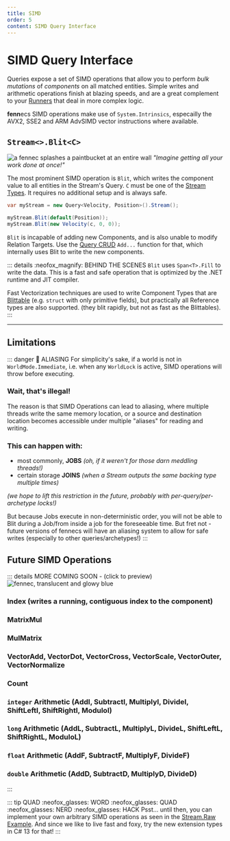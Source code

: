 ```yaml
---
title: SIMD
order: 5
content: SIMD Query Interface
---
```


# SIMD Query Interface
Queries expose a set of SIMD operations that allow you to perform *bulk mutations* of *components* on all matched entities. Simple writes and arithmetic operations finish at blazing speeds, and are a great complement to your [Runners](Stream.For.md) that deal in more complex logic.

**fenn**ecs SIMD operations make use of `System.Intrinsics`, especailly the AVX2, SSE2 and ARM AdvSIMD vector instructions where available.

## `Stream<>.Blit<C>`

![a fennec splashes a paintbucket at an entire wall ](https://fennecs.tech/img/fennec-blit.png)
*"Imagine getting all your work done at once!"*

The most prominent SIMD operation is `Blit`, which writes the component value to all entities in the Stream's Query. `C` must be one of the [Stream Types](index.md#stream-types). It requires no additional setup and is always safe.

```csharp
var myStream = new Query<Velocity, Position>().Stream();

myStream.Blit(default(Position));
myStream.Blit(new Velocity(c, 0, 0));
```

`Blit` is incapable of adding new Components, and is also unable to modify Relation Targets. Use the [Query CRUD](/docs/Queries/CRUD.md) `Add...` function for that, which internally uses Blit to write the new components.

::: details :neofox_magnify: BEHIND THE SCENES
`Blit` uses `Span<T>.Fill` to write the data. This is a fast and safe operation that is optimized by the .NET runtime and JIT compiler.

Fast Vectorization techniques are used to write Component Types that are [Blittable](https://learn.microsoft.com/en-us/dotnet/framework/interop/blittable-and-non-blittable-types) (e.g. `struct` with only primitive fields), but practically all Reference types are also supported. (they blit rapidly, but not as fast as the Blittables).
:::

------
## Limitations
::: danger 🔏 ALIASING
For simplicity's sake, if a world is not in `WorldMode.Immediate`, i.e. when any `WorldLock` is active, SIMD operations will throw before executing.

### Wait, that's illegal!
The reason is that SIMD Operations can lead to aliasing, where multiple threads write the same memory location, or a source and destination location becomes accessible under multiple "aliases" for reading and writing.

### This can happen with:
- most commonly, **JOBS** *(oh, if it weren't for those darn meddling threads!)*
- certain storage **JOINS** *(when a Stream outputs the same backing type multiple times)*


*(we hope to lift this restriction in the future, probably with per-query/per-archetype locks!)*

But because Jobs execute in non-deterministic order, you will not be able to Blit during a Job/from inside a job for the foreseeable time. But fret not - future versions of fennecs will have an aliasing system to allow for safe writes (especially to other queries/archetypes!)
:::

## Future SIMD Operations
::: details MORE COMING SOON - (click to preview)
![fennec, translucent and glowy blue](https://fennecs.tech/img/fennec-vectorized-256.png)

### Index (writes a running, contiguous index to the component)

### MatrixMul

### MulMatrix

### VectorAdd, VectorDot, VectorCross, VectorScale, VectorOuter, VectorNormalize

### Count

### `integer` Arithmetic (AddI, SubtractI, MultiplyI, DivideI, ShiftLeftI, ShiftRightI, ModuloI)
### `long` Arithmetic (AddL, SubtractL, MultiplyL, DivideL, ShiftLeftL, ShiftRightL, ModuloL)
### `float` Arithmetic (AddF, SubtractF, MultiplyF, DivideF)
### `double` Arithmetic (AddD, SubtractD, MultiplyD, DivideD)



:::


::: tip QUAD :neofox_glasses: WORD :neofox_glasses: QUAD :neofox_glasses: NERD :neofox_glasses: HACK
Psst... until then, you can implement your own arbitrary SIMD operations as seen in the  [Stream.Raw Example](Stream.Raw.md#examples). And since we like to live fast and foxy, try the new extension types in C# 13 for that!
:::

